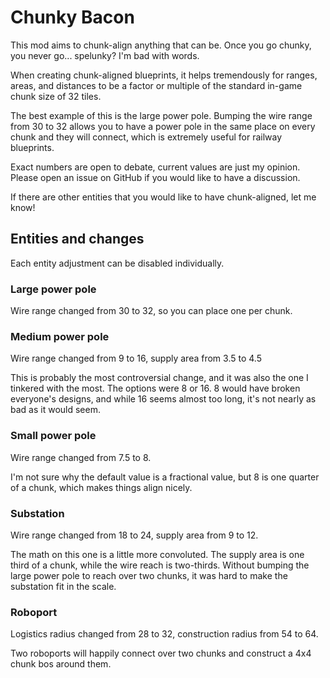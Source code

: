 # Chunky Bacon

This mod aims to chunk-align anything that can be. Once you go chunky, you
never go... spelunky? I'm bad with words.

When creating chunk-aligned blueprints, it helps tremendously for ranges,
areas, and distances to be a factor or multiple of the standard in-game chunk
size of 32 tiles.

The best example of this is the large power pole. Bumping the wire range from
30 to 32 allows you to have a power pole in the same place on every chunk and
they will connect, which is extremely useful for railway blueprints.

Exact numbers are open to debate, current values are just my opinion. Please
open an issue on GitHub if you would like to have a discussion.

If there are other entities that you would like to have chunk-aligned, let me
know!

## Entities and changes

Each entity adjustment can be disabled individually.

### Large power pole

Wire range changed from 30 to 32, so you can place one per chunk.

### Medium power pole

Wire range changed from 9 to 16, supply area from 3.5 to 4.5

This is probably the most controversial change, and it was also the one
I tinkered with the most. The options were 8 or 16. 8 would have broken
everyone's designs, and while 16 seems almost too long, it's not nearly as bad
as it would seem.

### Small power pole

Wire range changed from 7.5 to 8.

I'm not sure why the default value is a fractional value, but 8 is one quarter
of a chunk, which makes things align nicely.

### Substation

Wire range changed from 18 to 24, supply area from 9 to 12.

The math on this one is a little more convoluted. The supply area is one third
of a chunk, while the wire reach is two-thirds. Without bumping the large power
pole to reach over two chunks, it was hard to make the substation fit in the
scale.

### Roboport

Logistics radius changed from 28 to 32, construction radius from 54 to 64.

Two roboports will happily connect over two chunks and construct a 4x4 chunk
bos around them.
